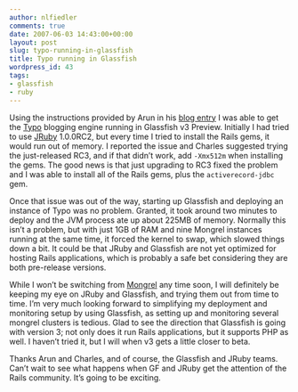 ```yaml
---
author: nlfiedler
comments: true
date: 2007-06-03 14:43:00+00:00
layout: post
slug: typo-running-in-glassfish
title: Typo running in Glassfish
wordpress_id: 43
tags:
- glassfish
- ruby
---
```


Using the instructions provided by Arun in his [blog entry](http://blogs.sun.com/arungupta/entry/mephisto_on_glassfish_v3) I was able to get the [Typo](http://typosphere.org/) blogging engine running in Glassfish v3 Preview. Initially I had tried to use [JRuby](http://jruby.codehaus.org/) 1.0.0RC2, but every time I tried to install the Rails gems, it would run out of memory. I reported the issue and Charles suggested trying the just-released RC3, and if that didn’t work, add `-Xmx512m` when installing the gems. The good news is that just upgrading to RC3 fixed the problem and I was able to install all of the Rails gems, plus the `activerecord-jdbc` gem.

   

Once that issue was out of the way, starting up Glassfish and deploying an instance of Typo was no problem. Granted, it took around two minutes to deploy and the JVM process ate up about 225MB of memory. Normally this isn’t a problem, but with just 1GB of RAM and nine Mongrel instances running at the same time, it forced the kernel to swap, which slowed things down a bit. It could be that JRuby and Glassfish are not yet optimized for hosting Rails applications, which is probably a safe bet considering they are both pre-release versions.

   

While I won’t be switching from [Mongrel](http://mongrel.rubyforge.org/) any time soon, I will definitely be keeping my eye on JRuby and Glassfish, and trying them out from time to time. I’m very much looking forward to simplifying my deployment and monitoring setup by using Glassfish, as setting up and monitoring several mongrel clusters is tedious. Glad to see the direction that Glassfish is going with version 3; not only does it run Rails applications, but it supports PHP as well. I haven’t tried it, but I will when v3 gets a little closer to beta.

   

Thanks Arun and Charles, and of course, the Glassfish and JRuby teams. Can’t wait to see what happens when GF and JRuby get the attention of the Rails community. It’s going to be exciting.
